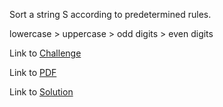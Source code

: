 Sort a string S according to predetermined rules.

lowercase > uppercase > odd digits > even digits

Link to [Challenge](https://www.hackerrank.com/challenges/ginorts/problem)

Link to [PDF](./ginortS.pdf)

Link to [Solution](./ginorts.py)
